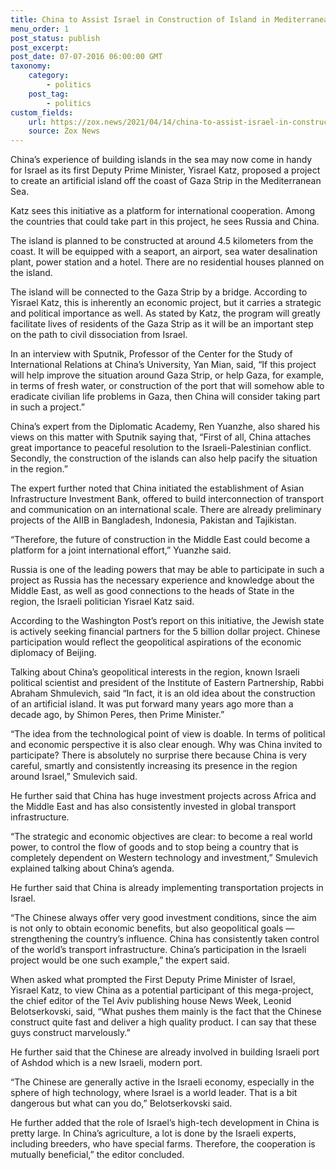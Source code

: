 ```yaml
--- 
title: China to Assist Israel in Construction of Island in Mediterranean Sea
menu_order: 1 
post_status: publish 
post_excerpt: 
post_date: 07-07-2016 06:00:00 GMT
taxonomy: 
    category: 
        - politics   
    post_tag: 
        - politics   
custom_fields: 
    url: https://zox.news/2021/04/14/china-to-assist-israel-in-construction-of-island-in-mediterranean-sea/
    source: Zox News  
--- 
```


China’s experience of building islands in the sea may now come in handy for Israel as its first Deputy Prime Minister, Yisrael Katz, proposed a project to create an artificial island off the coast of Gaza Strip in the Mediterranean Sea.

Katz sees this initiative as a platform for international cooperation. Among the countries that could take part in this project, he sees Russia and China.

The island is planned to be constructed at around 4.5 kilometers from the coast. It will be equipped with a seaport, an airport, sea water desalination plant, power station and a hotel.  There are no residential houses planned on the island.

The island will be connected to the Gaza Strip by a bridge. According to Yisrael Katz, this is inherently an economic project, but it carries a strategic and political importance as well. As stated by Katz, the program will greatly facilitate lives of residents of the Gaza Strip as it will be an important step on the path to civil dissociation from Israel.

In an interview with Sputnik, Professor of the Center for the Study of International Relations at China’s University, Yan Mian, said, “If this project will help improve the situation around Gaza Strip, or help Gaza, for example, in terms of fresh water, or construction of the port that will somehow able to eradicate civilian life problems in Gaza, then China will consider taking part in such a project.”

China’s expert from the Diplomatic Academy, Ren Yuanzhe, also shared his views on this matter with Sputnik saying that, “First of all, China attaches great importance to peaceful resolution to the Israeli-Palestinian conflict. Secondly, the construction of the islands can also help pacify the situation in the region.”

The expert further noted that China initiated the establishment of Asian Infrastructure Investment Bank, offered to build interconnection of transport and communication on an international scale. There are already preliminary projects of the AIIB in Bangladesh, Indonesia, Pakistan and Tajikistan.

“Therefore, the future of construction in the Middle East could become a platform for a joint international effort,” Yuanzhe said.

Russia is one of the leading powers that may be able to participate in such a project as Russia has the necessary experience and knowledge about the Middle East, as well as good connections to the heads of State in the region, the Israeli politician Yisrael Katz said.

According to the Washington Post’s report on this initiative, the Jewish state is actively seeking financial partners for the 5 billion dollar project. Chinese participation would reflect the geopolitical aspirations of the economic diplomacy of Beijing.

Talking about China’s geopolitical interests in the region, known Israeli political scientist and president of the Institute of Eastern Partnership, Rabbi Abraham Shmulevich, said “In fact, it is an old idea about the construction of an artificial island. It was put forward many years ago more than a decade ago, by Shimon Peres, then Prime Minister.”

“The idea from the technological point of view is doable. In terms of political and economic perspective it is also clear enough. Why was China invited to participate? There is absolutely no surprise there because China is very careful, smartly and consistently increasing its presence in the region around Israel,” Smulevich said.

He further said that China has huge investment projects across Africa and the Middle East and has also consistently invested in global transport infrastructure.

“The strategic and economic objectives are clear: to become a real world power, to control the flow of goods and to stop being a country that is completely dependent on Western technology and investment,” Smulevich explained talking about China’s agenda.

He further said that China is already implementing transportation projects in Israel.

“The Chinese always offer very good investment conditions, since the aim is not only to obtain economic benefits, but also geopolitical goals — strengthening the country’s influence. China has consistently taken control of the world’s transport infrastructure. China’s participation in the Israeli project would be one such example,” the expert said.

When asked what prompted the First Deputy Prime Minister of Israel, Yisrael Katz, to view China as a potential participant of this mega-project, the chief editor of the Tel Aviv publishing house News Week, Leonid Belotserkovski, said, “What pushes them mainly is the fact that the Chinese construct quite fast and deliver a high quality product. I can say that these guys construct marvelously.”

He further said that the Chinese are already involved in building Israeli port of Ashdod which is a new Israeli, modern port.

“The Chinese are generally active in the Israeli economy, especially in the sphere of high technology, where Israel is a world leader. That is a bit dangerous but what can you do,” Belotserkovski said.

He further added that the role of Israel’s high-tech development in China is pretty large. In China’s agriculture, a lot is done by the Israeli experts, including breeders, who have special farms. Therefore, the cooperation is mutually beneficial,” the editor concluded.